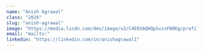 ```yaml
---
name: "Anish Agrawal"
class: "2026"
slug: "anish-agrawal"
image: "https://media.licdn.com/dms/image/v2/C4E03AQHQpSxzsFB8Kg/profile-displayphoto-shrink_800_800/profile-displayphoto-shrink_800_800/0/1646227730742?e=1759363200&v=beta&t=k_aqSN6rR5v34m832NQqBV-Dnhtf-tC_qrLqR6I8XOg"
email: "mailto:"
linkedin: "https://linkedin.com/in/anishagrawal1"
---
```

